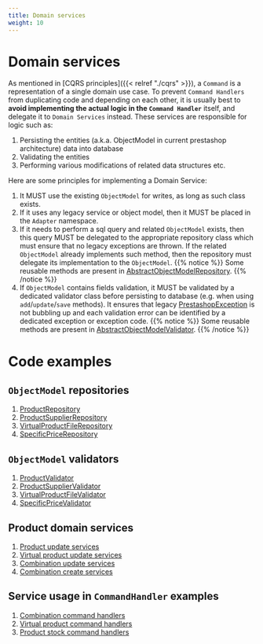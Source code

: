 ```yaml
---
title: Domain services
weight: 10
---
```


# Domain services

As mentioned in [CQRS principles]({{< relref "./cqrs" >}}), a `Command` is a representation of a single domain use case. To prevent `Command Handlers` from duplicating code and depending on each other, it is usually best to **avoid implementing the actual logic in the `Command Handler`** itself, and delegate it to `Domain Services` instead. These services are responsible for logic such as:

1. Persisting the entities (a.k.a. ObjectModel in current prestashop architecture) data into database
2. Validating the entities
3. Performing various modifications of related data structures etc.

Here are some principles for implementing a Domain Service:

1. It MUST use the existing `ObjectModel` for writes, as long as such class exists.
2. If it uses any legacy service or object model, then it MUST be placed in the `Adapter` namespace.
3. If it needs to perform a sql query and related `ObjectModel` exists, then this query MUST be delegated to the appropriate repository class which must ensure that no legacy exceptions are thrown. If the related `ObjectModel` already implements such method, then the repository must delegate its implementation to the `ObjectModel`.
{{% notice %}}
   Some reusable methods are present in [AbstractObjectModelRepository](https://github.com/PrestaShop/PrestaShop/blob/8.0.x/src/Core/Repository/AbstractObjectModelRepository.php).
{{% /notice %}}
4. If `ObjectModel` contains fields validation, it MUST be validated by a dedicated validator class before persisting to database (e.g. when using `add`/`update`/`save` methods). It ensures that legacy [PrestashopException](https://github.com/PrestaShop/PrestaShop/blob/8.0.x/classes/exception/PrestaShopException.php) is not bubbling up and each validation error can be identified by a dedicated exception or exception code.
{{% notice %}}
   Some reusable methods are present in [AbstractObjectModelValidator](https://github.com/PrestaShop/PrestaShop/blob/8.0.x/src/Adapter/AbstractObjectModelValidator.php).
{{% /notice %}}

# Code examples

## `ObjectModel` repositories

1. [ProductRepository](https://github.com/PrestaShop/PrestaShop/blob/8.0.x/src/Adapter/Product/Repository/ProductRepository.php)
2. [ProductSupplierRepository](https://github.com/PrestaShop/PrestaShop/blob/8.0.x/src/Adapter/Product/Repository/ProductSupplierRepository.php)
3. [VirtualProductFileRepository](https://github.com/PrestaShop/PrestaShop/blob/8.0.x/src/Adapter/Product/VirtualProduct/Repository/VirtualProductFileRepository.php)
4. [SpecificPriceRepository](https://github.com/PrestaShop/PrestaShop/blob/8.0.x/src/Adapter/Product/SpecificPrice/Repository/SpecificPriceRepository.php)

## `ObjectModel` validators

1. [ProductValidator](https://github.com/PrestaShop/PrestaShop/blob/8.0.x/src/Adapter/Product/Validate/ProductValidator.php)
2. [ProductSupplierValidator](https://github.com/PrestaShop/PrestaShop/blob/8.0.x/src/Adapter/Product/Validate/ProductSupplierValidator.php)
2. [VirtualProductFileValidator](https://github.com/PrestaShop/PrestaShop/blob/8.0.x/src/Adapter/Product/VirtualProduct/Validate/VirtualProductFileValidator.php)
3. [SpecificPriceValidator](https://github.com/PrestaShop/PrestaShop/blob/8.0.x/src/Adapter/Product/SpecificPrice/Validate/SpecificPriceValidator.php)

## Product domain services

1. [Product update services](https://github.com/PrestaShop/PrestaShop/tree/8.0.x/src/Adapter/Product/Update)
2. [Virtual product update services](https://github.com/PrestaShop/PrestaShop/tree/8.0.x/src/Adapter/Product/VirtualProduct/Update)
2. [Combination update services](https://github.com/PrestaShop/PrestaShop/tree/8.0.x/src/Adapter/Product/Combination/Update)
2. [Combination create services](https://github.com/PrestaShop/PrestaShop/tree/8.0.x/src/Adapter/Product/Combination/Create)

## Service usage in `CommandHandler` examples

1. [Combination command handlers](https://github.com/PrestaShop/PrestaShop/tree/8.0.x/src/Adapter/Product/Combination/CommandHandler)
2. [Virtual product command handlers](https://github.com/PrestaShop/PrestaShop/tree/8.0.x/src/Adapter/Product/VirtualProduct/CommandHandler)
2. [Product stock command handlers](https://github.com/PrestaShop/PrestaShop/tree/8.0.x/src/Adapter/Product/Stock/CommandHandler)
